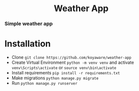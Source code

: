 <h1 align="center"> Weather App </h1>

### Simple weather app

# Installation

* Clone `git clone https://github.com/koyaware/weather-app`
* Create Virtual Environment `python -m venv venv` and activate `venv\Scripts\activate` or `source venv\bin\activate`
* Install requirements `pip install -r requirements.txt`
* Make migrations `python manage.py migrate`
* Run `python manage.py runserver`


